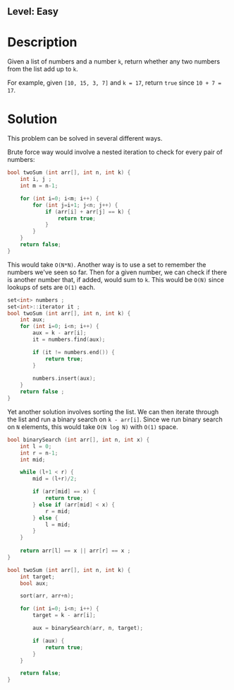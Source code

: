 ## Level: Easy

# Description

Given a list of numbers and a number `k`, return whether any two numbers from the list add up to `k`.

For example, given `[10, 15, 3, 7]` and `k = 17`, return `true` since `10 + 7 = 17`.

# Solution
This problem can be solved in several different ways.

Brute force way would involve a nested iteration to check for every pair of numbers:

```cpp
bool twoSum (int arr[], int n, int k) {
	int i, j ;
	int m = n-1;

	for (int i=0; i<m; i++) {
		for (int j=i+1; j<n; j++) {
			if (arr[i] + arr[j] == k) {
				return true;
			}
		}
	}
	return false;
}
```

This would take `O(N*N)`. Another way is to use a set to remember the numbers we've seen so far. Then for a given number, we can check if there is another number that, if added, would sum to `k`. This would be `O(N)` since lookups of sets are `O(1)` each.


```cpp
set<int> numbers ;
set<int>::iterator it ;
bool twoSum (int arr[], int n, int k) {
	int aux;
	for (int i=0; i<n; i++) {
		aux = k - arr[i];
		it = numbers.find(aux);

		if (it != numbers.end()) {
			return true;
		}
		 
		numbers.insert(aux);
	}
	return false ;
}
```

Yet another solution involves sorting the list. We can then iterate through the list and run a binary search on `k - arr[i]`. Since we run binary search on `N` elements, this would take `O(N log N)` with `O(1)` space.

```cpp
bool binarySearch (int arr[], int n, int x) {
	int l = 0;
	int r = n-1;
	int mid;

	while (l+1 < r) {
		mid = (l+r)/2;

		if (arr[mid] == x) {
			return true;
		} else if (arr[mid] < x) {
			r = mid;
		} else {
			l = mid;
		}
	}
	
	return arr[l] == x || arr[r] == x ;
}

bool twoSum (int arr[], int n, int k) {
	int target;
	bool aux;

	sort(arr, arr+n);

	for (int i=0; i<n; i++) {
		target = k - arr[i];

		aux = binarySearch(arr, n, target);

		if (aux) {
			return true;
		} 
	}

	return false;
}
```

